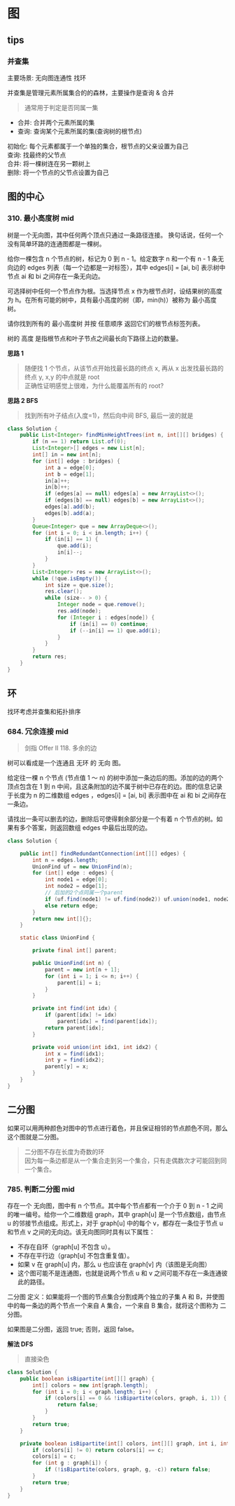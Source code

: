 # 图

## tips

### 并查集

主要场景: 无向图连通性 找环

并查集是管理元素所属集合的的森林，主要操作是查询 & 合并

> 通常用于判定是否同属一集

-   合并: 合并两个元素所属的集
-   查询: 查询某个元素所属的集(查询树的根节点)

初始化: 每个元素都属于一个单独的集合，根节点的父亲设置为自己  
查询: 找最终的父节点  
合并: 将一棵树连在另一颗树上  
删除: 将一个节点的父节点设置为自己

## 图的中心

### 310. 最小高度树 mid

树是一个无向图，其中任何两个顶点只通过一条路径连接。 换句话说，任何一个没有简单环路的连通图都是一棵树。

给你一棵包含 n 个节点的树，标记为 0 到 n - 1。给定数字 n 和一个有 n - 1 条无向边的 edges 列表（每一个边都是一对标签），其中 edges[i] = [ai, bi] 表示树中节点 ai 和 bi 之间存在一条无向边。

可选择树中任何一个节点作为根。当选择节点 x 作为根节点时，设结果树的高度为 h。在所有可能的树中，具有最小高度的树（即，min(h)）被称为 最小高度树。

请你找到所有的 最小高度树 并按 任意顺序 返回它们的根节点标签列表。

树的 高度 是指根节点和叶子节点之间最长向下路径上边的数量。

**思路 1**

> 随便找 1 个节点，从该节点开始找最长路的终点 x, 再从 x 出发找最长路的终点 y, x,y 的中点就是 root  
> 正确性证明感觉上很难，为什么能覆盖所有的 root?

**思路 2 BFS**

> 找到所有叶子结点(入度=1)，然后向中间 BFS, 最后一波的就是

```java
class Solution {
    public List<Integer> findMinHeightTrees(int n, int[][] bridges) {
        if (n == 1) return List.of(0);
        List<Integer>[] edges = new List[n];
        int[] in = new int[n];
        for (int[] edge : bridges) {
            int a = edge[0];
            int b = edge[1];
            in[a]++;
            in[b]++;
            if (edges[a] == null) edges[a] = new ArrayList<>();
            if (edges[b] == null) edges[b] = new ArrayList<>();
            edges[a].add(b);
            edges[b].add(a);
        }
        Queue<Integer> que = new ArrayDeque<>();
        for (int i = 0; i < in.length; i++) {
            if (in[i] == 1) {
                que.add(i);
                in[i]--;
            }
        }
        List<Integer> res = new ArrayList<>();
        while (!que.isEmpty()) {
            int size = que.size();
            res.clear();
            while (size-- > 0) {
                Integer node = que.remove();
                res.add(node);
                for (Integer i : edges[node]) {
                    if (in[i] == 0) continue;
                    if (--in[i] == 1) que.add(i);
                }
            }
        }
        return res;
    }
}
```

## 环

找环考虑并查集和拓扑排序

### 684. 冗余连接 mid

> 剑指 Offer II 118. 多余的边

树可以看成是一个连通且 无环 的 无向 图。

给定往一棵 n 个节点 (节点值 1 ～ n) 的树中添加一条边后的图。添加的边的两个顶点包含在 1 到 n 中间，且这条附加的边不属于树中已存在的边。图的信息记录于长度为 n 的二维数组 edges ，edges[i] = [ai, bi]
表示图中在 ai 和 bi 之间存在一条边。

请找出一条可以删去的边，删除后可使得剩余部分是一个有着 n 个节点的树。如果有多个答案，则返回数组 edges 中最后出现的边。

```java
class Solution {

    public int[] findRedundantConnection(int[][] edges) {
        int n = edges.length;
        UnionFind uf = new UnionFind(n);
        for (int[] edge : edges) {
            int node1 = edge[0];
            int node2 = edge[1];
            // 后加的2个点同属一个parent
            if (uf.find(node1) != uf.find(node2)) uf.union(node1, node2);
            else return edge;
        }
        return new int[]{};
    }

    static class UnionFind {

        private final int[] parent;

        public UnionFind(int n) {
            parent = new int[n + 1];
            for (int i = 1; i <= n; i++) {
                parent[i] = i;
            }
        }

        private int find(int idx) {
            if (parent[idx] != idx)
                parent[idx] = find(parent[idx]);
            return parent[idx];
        }

        private void union(int idx1, int idx2) {
            int x = find(idx1);
            int y = find(idx2);
            parent[y] = x;
        }
    }
}
```

## 二分图

如果可以用两种颜色对图中的节点进行着色，并且保证相邻的节点颜色不同，那么这个图就是二分图。

> 二分图不存在长度为奇数的环  
> 因为每一条边都是从一个集合走到另一个集合，只有走偶数次才可能回到同一个集合。

### 785. 判断二分图 mid

存在一个 无向图，图中有 n 个节点。其中每个节点都有一个介于 0 到 n - 1 之间的唯一编号。给你一个二维数组 graph，其中 graph[u] 是一个节点数组，由节点 u 的邻接节点组成。形式上，对于 graph[u] 中的每个 v，都存在一条位于节点 u 和节点 v 之间的无向边。该无向图同时具有以下属性：

-   不存在自环（graph[u] 不包含 u）。
-   不存在平行边（graph[u] 不包含重复值）。
-   如果 v 在 graph[u] 内，那么 u 也应该在 graph[v] 内（该图是无向图）
-   这个图可能不是连通图，也就是说两个节点 u 和 v 之间可能不存在一条连通彼此的路径。

二分图 定义：如果能将一个图的节点集合分割成两个独立的子集 A 和 B，并使图中的每一条边的两个节点一个来自 A 集合，一个来自 B 集合，就将这个图称为 二分图。

如果图是二分图，返回 true; 否则，返回 false。

**解法 DFS**

> 直接染色

```java
class Solution {
    public boolean isBipartite(int[][] graph) {
        int[] colors = new int[graph.length];
        for (int i = 0; i < graph.length; i++) {
            if (colors[i] == 0 && !isBipartite(colors, graph, i, 1)) {
                return false;
            }
        }
        return true;
    }

    private boolean isBipartite(int[] colors, int[][] graph, int i, int c) {
        if (colors[i] != 0) return colors[i] == c;
        colors[i] = c;
        for (int g : graph[i]) {
            if (!isBipartite(colors, graph, g, -c)) return false;
        }
        return true;
    }
}
```
